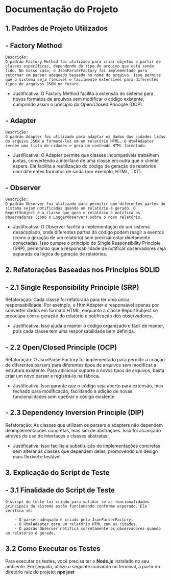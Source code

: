# Documentação do Projeto
## 1. Padrões de Projeto Utilizados
 ## - Factory Method
    Descrição:
    O padrão Factory Method foi utilizado para criar objetos a partir de classes específicas, dependendo do tipo de arquivo que está sendo lido. No nosso caso, o JsonParserFactory foi implementado para retornar um parser adequado baseado no nome do arquivo. Isso permite que o sistema seja flexível e facilmente extensível para diferentes tipos de arquivos JSON no futuro.

 - Justificativa:
    O Factory Method facilita a extensão do sistema para novos formatos de arquivos sem modificar o código existente, cumprindo assim o princípio do Open/Closed Principle (OCP).

## - Adapter
    Descrição:
    O padrão Adapter foi utilizado para adaptar os dados das cidades lidas do arquivo JSON e formatá-los em um relatório HTML. O HtmlAdapter recebe uma lista de cidades e gera um conteúdo HTML formatado.
        
 - Justificativa:
    O Adapter permite que classes incompatíveis trabalhem juntas, convertendo a interface de uma classe em outra que o cliente espera. Ele facilita a reutilização do código de geração de relatórios com diferentes formatos de saída (por exemplo, HTML, TXT).

## - Observer
    Descrição:
    O padrão Observer foi utilizado para permitir que diferentes partes do sistema sejam notificadas quando um relatório é gerado. O ReportSubject é a classe que gera o relatório e notifica os observadores (como o LoggerObserver) sobre o novo relatório.

 - Justificativa:
    O Observer facilita a implementação de um sistema desacoplado, onde diferentes partes do código podem reagir a eventos (como a geração de um relatório) sem precisar estar diretamente conectadas. Isso cumpre o princípio do Single Responsibility Principle (SRP), permitindo que a responsabilidade de notificar observadores seja separada da lógica de geração de relatórios.

## 2. Refatorações Baseadas nos Princípios SOLID
  ## - 2.1 Single Responsibility Principle (SRP)
   Refatoração:
    Cada classe foi refatorada para ter uma única responsabilidade. Por exemplo, o HtmlAdapter é responsável apenas por converter dados em formato HTML, enquanto a classe ReportSubject se preocupa com a geração do relatório e notificação dos observadores.

 - Justificativa:
    Isso ajuda a manter o código organizado e fácil de manter, pois cada classe tem uma responsabilidade bem definida.

  ## - 2.2 Open/Closed Principle (OCP)
   Refatoração:
    O JsonParserFactory foi implementado para permitir a criação de diferentes parsers para diferentes tipos de arquivos sem modificar a estrutura existente. Para adicionar suporte a novos tipos de arquivos, basta criar um novo parser e registrá-lo na fábrica.

 - Justificativa:
    Isso garante que o código seja aberto para extensão, mas fechado para modificação, facilitando a adição de novas funcionalidades sem quebrar o código existente.

## - 2.3 Dependency Inversion Principle (DIP)
   Refatoração:
    As classes que utilizam os parsers e adapters não dependem de implementações concretas, mas sim de abstrações. Isso foi alcançado através do uso de interfaces e classes abstratas.

 - Justificativa:
    Isso facilita a substituição de implementações concretas sem alterar as classes que dependem delas, promovendo um design mais flexível e testável.

## 3. Explicação do Script de Teste
  ## - 3.1 Finalidade do Script de Teste
    O script de teste foi criado para validar se as funcionalidades principais do sistema estão funcionando conforme esperado. Ele verifica se:

        - O parser adequado é criado pelo JsonParserFactory.
        - O HtmlAdapter gera um relatório HTML com as cidades.
        - O padrão Observer notifica corretamente os observadores quando um relatório é gerado.

## 3.2 Como Executar os Testes
Para executar os testes, você precisa ter o **Node.js** instalado no seu ambiente. Em seguida, utilize o seguinte comando no terminal, a partir do diretório raiz do projeto: **npx jest**